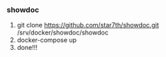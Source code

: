 ### showdoc
1. git clone https://github.com/star7th/showdoc.git /srv/docker/showdoc/showdoc
2. docker-compose up
3. done!!!

